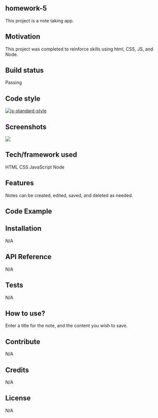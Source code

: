 ## homework-5
This project is a note taking app.

## Motivation
This project was completed to reinforce skills using html, CSS, JS, and Node.

## Build status
Passing

## Code style
[![js-standard-style](https://img.shields.io/badge/code%20style-standard-brightgreen.svg?style=flat)](https://github.com/feross/standard)
 
## Screenshots
<img src="./planner-screenshot.png"></img>

## Tech/framework used
HTML
CSS
JavaScript
Node

## Features
Notes can be created, edited, saved, and deleted as needed. 

## Code Example


## Installation
N/A

## API Reference
N/A

## Tests
N/A

## How to use?
Enter a title for the note, and the content you wish to save.

## Contribute
N/A

## Credits
N/A


## License
N/A
